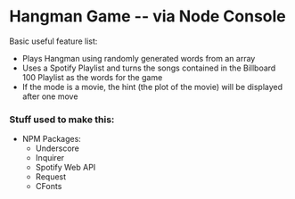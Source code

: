 # Hangman Game -- via Node Console

Basic useful feature list:

 * Plays Hangman using randomly generated words from an array
 * Uses a Spotify Playlist and turns the songs contained in the Billboard 100 Playlist as the words for the game
 * If the mode is a movie, the hint (the plot of the movie) will be displayed after one move


### Stuff used to make this:

 * NPM Packages:
 	* Underscore
 	* Inquirer
 	* Spotify Web API
 	* Request
 	* CFonts

